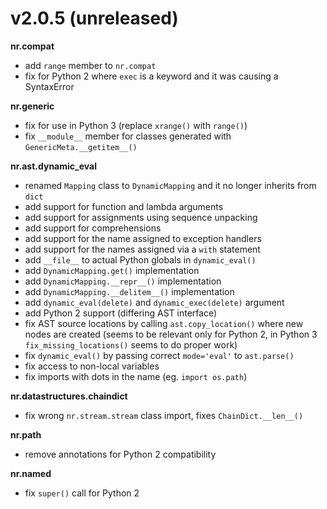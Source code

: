 # v2.0.5 (unreleased)

__nr.compat__

* add `range` member to `nr.compat`
* fix for Python 2 where `exec` is a keyword and it was causing a SyntaxError

__nr.generic__

* fix for use in Python 3 (replace `xrange()` with `range()`)
* fix `__module__` member for classes generated with `GenericMeta.__getitem__()`

__nr.ast.dynamic_eval__

* renamed `Mapping` class to `DynamicMapping` and it no longer inherits from `dict`
* add support for function and lambda arguments
* add support for assignments using sequence unpacking
* add support for comprehensions
* add support for the name assigned to exception handlers
* add support for the names assigned via a `with` statement
* add `__file__` to actual Python globals in `dynamic_eval()`
* add `DynamicMapping.get()` implementation
* add `DynamicMapping.__repr__()` implementation
* add `DynamicMapping.__delitem__()` implementation
* add `dynamic_eval(delete)` and `dynamic_exec(delete)` argument
* add Python 2 support (differing AST interface)
* fix AST source locations by calling `ast.copy_location()` where new nodes
  are created (seems to be relevant only for Python 2, in Python 3
  `fix_missing_locations()` seems to do proper work)
* fix `dynamic_eval()` by passing correct `mode='eval'` to `ast.parse()`
* fix access to non-local variables
* fix imports with dots in the name (eg. `import os.path`)

__nr.datastructures.chaindict__

* fix wrong `nr.stream.stream` class import, fixes `ChainDict.__len__()`

__nr.path__

* remove annotations for Python 2 compatibility

__nr.named__

* fix `super()` call for Python 2
